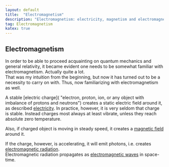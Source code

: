 ```yaml
---
layout: default
title:  "Electromagnetism"
description: "Electromagnetism: electricity, magnetism and electromagnetic radiation"
tag: Electromagnetism
katex: true
---
```


## Electromagnetism

In order to be able to proceed acquainting on quantum mechanics and general relativity, it became evident one needs to be somewhat familiar with electromagnetism. Actually quite a lot.  
That was my intuition from the beginning, but now it has turned out to be a necessity to carry on with. Thus, now familiarizing with electromagnetism as well.  

A stable [electric charge]( "electron, proton, ion, or any object with imbalance of protons and neutrons") creates a static electric field around it, as described [electricity](../../../2022/09/19/electricity#electric-field). In practice, however, it is very seldom that charge is stable. Instead charges most always at least vibrate, unless they reach absolute zero temperature.  

Also, if charged object is moving in steady speed, it creates a [magnetic field](../../../2022/09/20/magnetism#electric-magnetism) around it.  

If the charge, however, is accelerating, it will emit photons, i.e. creates [electromagnetic radiation](../../../2022/09/21/em-radiation).  
Electromagnetic radiation propagates as [electromagnetic waves](../../../2024/01/11/electromagnetic-wave) in space-time.

